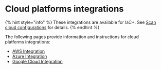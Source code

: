 # Cloud platforms integrations

{% hint style="info" %}
These integrations are available for IaC+. See [Scan cloud configurations](../../scan-using-snyk/scan-infrastructure/) for details.
{% endhint %}

The following pages provide information and instructions for cloud platforms integrations:

* [AWS Integration](aws-integration/)
* [Azure Integration](azure-integration-for-cloud-configurations/)
* [Google Cloud Integration](google-cloud-integration/)
